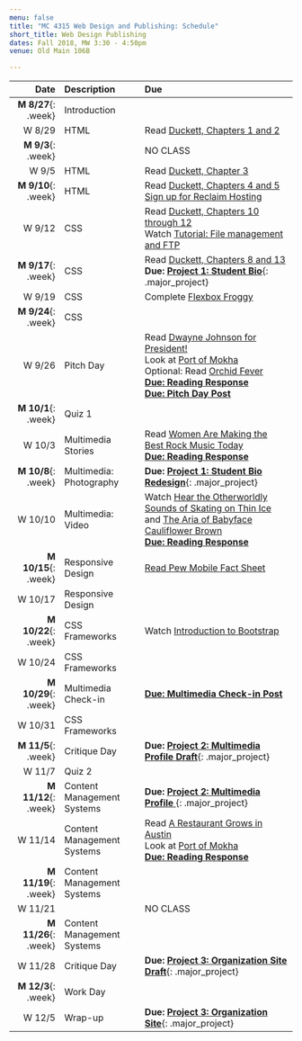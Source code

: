 ```yaml
---
menu: false
title: "MC 4315 Web Design and Publishing: Schedule"
short_title: Web Design Publishing
dates: Fall 2018, MW 3:30 - 4:50pm
venue: Old Main 106B

---
```


Date | Description | Due
---: | :----------- | :---
__M  8/27__{: .week} | Introduction |
W 8/29 | HTML | Read [Duckett, Chapters 1 and 2](https://ebookcentral-proquest-com.libproxy.txstate.edu/lib/txstate/detail.action?docID=817871)
__M 9/3__{: .week}  | | NO CLASS
W 9/5 | HTML | Read [Duckett, Chapter 3](https://ebookcentral-proquest-com.libproxy.txstate.edu/lib/txstate/detail.action?docID=817871)
__M 9/10__{: .week}  | HTML | Read [Duckett, Chapters 4 and 5](https://ebookcentral-proquest-com.libproxy.txstate.edu/lib/txstate/detail.action?docID=817871) <br /> [Sign up for Reclaim Hosting](/resources/instructions_reclaim_hosting.html)
W 9/12 | CSS | Read [Duckett, Chapters 10 through 12](https://ebookcentral-proquest-com.libproxy.txstate.edu/lib/txstate/detail.action?docID=817871)<br /> Watch [Tutorial: File management and FTP](https://youtu.be/GBLs4PSeITE)
__M 9/17__{: .week}  | CSS | Read [Duckett, Chapters 8 and 13](https://ebookcentral-proquest-com.libproxy.txstate.edu/lib/txstate/detail.action?docID=817871) <br /> __Due: [Project 1: Student Bio](/assignments/web_design_publishing/web_design_publishing_student_bio.html)__{: .major_project}
W 9/19 | CSS | Complete [Flexbox Froggy](https://flexboxfroggy.com/)
__M 9/24__{: .week}  | CSS |
W 9/26 | Pitch Day | Read [Dwayne Johnson for President!](https://www.gq.com/story/dwayne-johnson-for-president-cover?src=longreads) <br />Look at [Port of Mokha](http://www.portofmokha.com) <br /> Optional: Read [Orchid Fever](http://www.susanorlean.com/articles/orchid_fever.php) <br />__[Due: Reading Response](/assignments/general/reading_response_short.html)__ <br />__[Due: Pitch Day Post](/assignments/general/pitch_day_post.html)__
__M 10/1__{: .week}  | Quiz 1 |
W 10/3 | Multimedia Stories | Read [Women Are Making the Best Rock Music Today](https://www.nytimes.com/interactive/2017/09/05/arts/music/25-women-making-best-rock-music-today.html#snail-mail-quote) <br />__[Due: Reading Response](/assignments/general/reading_response_short.html)__
__M 10/8__{: .week}  | Multimedia: Photography | __Due: [Project 1: Student Bio Redesign](/assignments/web_design_publishing/web_design_publishing_student_bio_redesign.html)__{: .major_project}
W 10/10 | Multimedia: Video | Watch [Hear the Otherworldly Sounds of Skating on Thin Ice](https://www.youtube.com/watch?v=v3O9vNi-dkA) and [The Aria of Babyface Cauliflower Brown](https://www.youtube.com/watch?v=ULhejU7K7DQ) <br />__[Due: Reading Response](/assignments/general/reading_response_short.html)__
__M 10/15__{: .week}  | Responsive Design | [Read Pew Mobile Fact Sheet](http://www.pewinternet.org/fact-sheet/mobile/)
W 10/17 | Responsive Design |
__M 10/22__{: .week}  | CSS Frameworks | Watch [Introduction to Bootstrap](https://www.youtube.com/watch?v=-cX3IQA0-p4)
W 10/24 | CSS Frameworks |
__M 10/29__{: .week}  | Multimedia Check-in | __[Due: Multimedia Check-in Post](/assignments/general/multimedia_checkin.html)__
W 10/31 | CSS Frameworks |
__M 11/5__{: .week}  | Critique Day | __Due: [Project 2: Multimedia Profile Draft](/assignments/web_design_publishing/web_design_publishing_multimedia_profile.html)__{: .major_project}
W 11/7 | Quiz 2 |
__M 11/12__{: .week}  | Content Management Systems | __Due: [Project 2: Multimedia Profile ](/assignments/web_design_publishing/web_design_publishing_multimedia_profile.html)__{: .major_project}
W 11/14 | Content Management Systems | Read [A Restaurant Grows in Austin](https://paidpost.nytimes.com/hennessy/a-restaurant-grows-in-austin.html) <br /> Look at [Port of Mokha](http://www.portofmokha.com) <br />__[Due: Reading Response](/assignments/general/reading_response_short.html)__
__M 11/19__{: .week}  | Content Management Systems |
W 11/21 | | NO CLASS
__M 11/26__{: .week}  | Content Management Systems |
W 11/28 | Critique Day | __Due: [Project 3: Organization Site Draft](/assignments/web_design_publishing/web_design_publishing_organization_site.html)__{: .major_project}
__M 12/3__{: .week}  | Work Day |
W 12/5 | Wrap-up | __Due: [Project 3: Organization Site](/assignments/web_design_publishing/web_design_publishing_organization_site.html)__{: .major_project}
